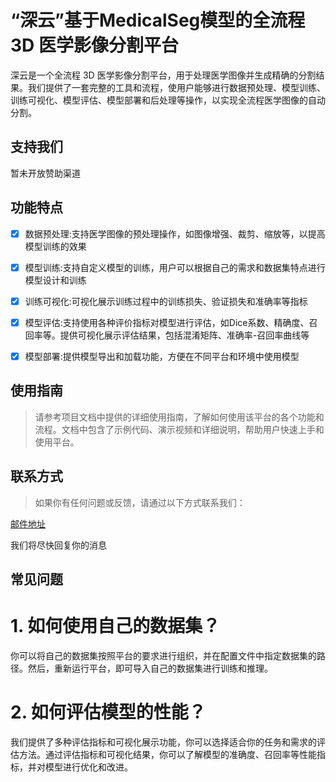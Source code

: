 # “深云”基于MedicalSeg模型的全流程 3D 医学影像分割平台

深云是一个全流程 3D 医学影像分割平台，用于处理医学图像并生成精确的分割结果。我们提供了一套完整的工具和流程，使用户能够进行数据预处理、模型训练、训练可视化、模型评估、模型部署和后处理等操作，以实现全流程医学图像的自动分割。

## 支持我们

暂未开放赞助渠道

## 功能特点

-   [x] 数据预处理:支持医学图像的预处理操作，如图像增强、裁剪、缩放等，以提高模型训练的效果
-   [x] 模型训练:支持自定义模型的训练，用户可以根据自己的需求和数据集特点进行模型设计和训练
-   [x] 训练可视化:可视化展示训练过程中的训练损失、验证损失和准确率等指标
-   [x] 模型评估:支持使用各种评价指标对模型进行评估，如Dice系数、精确度、召回率等。提供可视化展示评估结果，包括混淆矩阵、准确率-召回率曲线等
-   [x] 模型部署:提供模型导出和加载功能，方便在不同平台和环境中使用模型


## 使用指南
> 请参考项目文档中提供的详细使用指南，了解如何使用该平台的各个功能和流程。文档中包含了示例代码、演示视频和详细说明，帮助用户快速上手和使用平台。


## 联系方式

> 如果你有任何问题或反馈，请通过以下方式联系我们：

[邮件地址](mailto:2205175277@qq.com) 

我们将尽快回复你的消息

## 常见问题

# 1. 如何使用自己的数据集？

你可以将自己的数据集按照平台的要求进行组织，并在配置文件中指定数据集的路径。然后，重新运行平台，即可导入自己的数据集进行训练和推理。

# 2. 如何评估模型的性能？

我们提供了多种评估指标和可视化展示功能，你可以选择适合你的任务和需求的评估方法。通过评估指标和可视化结果，你可以了解模型的准确度、召回率等性能指标，并对模型进行优化和改进。
